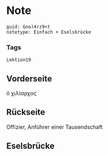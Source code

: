 # Note
```
guid: Gno)4rz9<t
notetype: Einfach + Eselsbrücke
```

### Tags
```
Lektion19
```

## Vorderseite
ὁ χιλίαρχος

## Rückseite
Offizier, Anführer einer Tausendschaft

## Eselsbrücke

